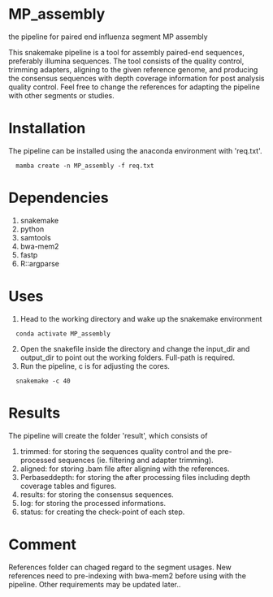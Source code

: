 # MP_assembly
the pipeline for paired end influenza segment MP assembly

This snakemake pipeline is a tool for assembly paired-end sequences, preferably illumina sequences. The tool consists of the quality control, trimming adapters, aligning to the given reference genome, and producing the consensus sequences with depth coverage information for post analysis quality control. Feel free to change the references for adapting the pipeline with other segments or studies.

# Installation
The pipeline can be installed using the anaconda environment with 'req.txt'.
```
  mamba create -n MP_assembly -f req.txt
```
# Dependencies
1. snakemake
2. python
3. samtools
4. bwa-mem2
5. fastp
6. R::argparse
   
# Uses
1. Head to the working directory and wake up the snakemake environment
```
  conda activate MP_assembly
```
2. Open the snakefile inside the directory and change the input_dir and output_dir to point out the working folders. Full-path is required.
3. Run the pipeline, c is for adjusting the cores.
```
  snakemake -c 40
```

# Results
The pipeline will create the folder 'result', which consists of 
1.  trimmed: for storing the sequences quality control and the pre-processed sequences (ie. filtering and adapter trimming).
2.  aligned: for storing .bam file after aligning with the references.
3.  Perbaseddepth: for storing the after processing files including depth coverage tables and figures.
4.  results: for storing the consensus sequences.
5.  log: for storing the processed informations.
6.  status: for creating the check-point of each step.

# Comment
References folder can chaged regard to the segment usages. New references need to pre-indexing with bwa-mem2 before using with the pipeline.
Other requirements may be updated later..
